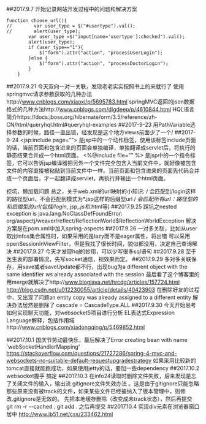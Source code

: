 ##2017.9.7
开始记录网站开发过程中的问题和解决方案
```
function choose_url(){
//        var user_type = $("#usertype").val();
//        alert(user_type);
        var user_type =$("input[name='usertype']:checked").val();
        alert(user_type);
        if (user_type=="1"){
            $("form").attr("action", "processUserLogin");
        }else {
            $("form").attr("action", "processDoctorLogin");
        }
    }
```
##2017.9.21
今天双向一对一关联，发现老老实实按照书上的来就行了
使用springmvc请求参数获取的几种办法http://www.cnblogs.com/xiaoxi/p/5695783.html
springMVC返回的json数据格式的几种方法http://www.cnblogs.com/digdeep/p/4610844.html
HQL语言简介https://docs.jboss.org/hibernate/orm/3.5/reference/zh-CN/html/queryhql.html#queryhql-examples
##2017-9-23
用PathVariable选择参数的时候，路径一直出错，经发现是<property name="prefix" value="/views/"/>这个地方views前面少了一个/
##2017-9-24
<jsp:include page=””> 
是jsp中的一个动作标签，使用该标签include页面的话，当前页面和包含进来的页面会单独编译，单独翻译成servlet后，将执行的静态结果合并成一个html页面。
<%@include file=”” %>
是jsp中的一个指令标签，它可以告诉jsp编译器把另外一个文件完全包含入当前文件中，就好像被包含文件的内容直接被粘贴到当前文件中一样。当前页面和包含进来的页面先代码合并成一个页面后，才一起翻译成servlet，再执行并输出一个html页面。

挖坑，懒加载问题
总之，关于web.xml的url映射的小知识:
<url-pattern>/</url-pattern>  会匹配到/login这样的路径型url，不会匹配到模式为*.jsp这样的后缀型url
<url-pattern>/*</url-pattern> 会匹配所有url：路径型的和后缀型的url(包括/login,*.jsp,*.js和*.html等)
##2017.9.25
踩坑之nested exception is java.lang.NoClassDefFoundError: org/aspectj/weaver/reflect/ReflectionWorld$ReflectionWorldException
解决方案是在pom.xml中加入spring-aspects
##2017.9.26
一对多关联，比如从user取出infos集合属性时，如果采用的是lazy而不是eager属性，将出错
可以采用openSessionInViewFilter，但是我找了很长时间，貌似都没用，决定自己查询解决
##2017.9.27
今天才发现hql的妙用，可以少写很多sql语句
##2017.9.28
至于医生表的部署情况，先写socket通信，视效果而定。
##2017.9.29
多对多关联保存，用save或者saveUpdate都不行，出现bug为a different object with the same identifier ws already associated with the session
最后看了这个博客里的用merge就解决了http://www.blogjava.net/hrcdg/articles/157724.html
http://blog.csdn.net/u012230055/article/details/40423903
在删除好友的过程中，又出现了问题an entity copy was already assigned to a different entity
解决办法居然是删除了 cascade = CascadeType.ALL
##2017.9.30
今天开始思考如何实现聊天功能，对websocket5项目进行分析
EL表达式Expression Language解释，包括作用域http://www.cnblogs.com/xiadongqing/p/5469852.html

##2017.10.1
国庆节劳动最快乐，最后解决了Error creating bean with name 'webSocketHandlerMapping'
https://stackoverflow.com/questions/21727286/spring-4-mvc-and-websockets-no-suitable-default-requestupgradestrategy
如果采用比较新的tomcat直接就能跑成功，如果使用jetty的话，要加一些dependency
##2017.10.2
websocket握手
搞定
##2017.10.3
在info24读取时删除文件失败，后来发现是忘了关闭文件的输入，输出流
gitignore文件失效办法 。这是由于gitignore只能忽略那些原来没有被track的文件，如果某些文件已经被纳入了版本管理中，则修改.gitignore是无效的。
先把本地缓存删除（改变成未track状态），然后再提交
git rm -r --cached .
git add .
之后再提交
##2017.10.4
实现div元素在浏览器窗口居中
http://www.jb51.net/css/233462.html





































































































































